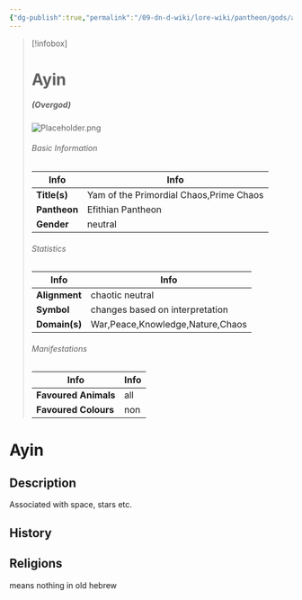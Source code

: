 ```yaml
---
{"dg-publish":true,"permalink":"/09-dn-d-wiki/lore-wiki/pantheon/gods/ayin/","tags":["gods","creator-deity"]}
---
```



> [!infobox]
> # Ayin 
> ##### (Overgod)
> ![Placeholder.png](/img/user/z_Assets/07.%20Images/Placeholder.png)
> ###### Basic Information
>  | Info | Info |
>  |---|---|
> **Title(s)** | Yam of the Primordial Chaos,Prime Chaos |
> **Pantheon** | Efithian Pantheon |
> **Gender**  | neutral |
> ###### Statistics
>  | Info | Info |
>  |---|---|
> **Alignment** | chaotic neutral |
>  **Symbol** | changes based on interpretation |
> **Domain(s)** | War,Peace,Knowledge,Nature,Chaos |
> ###### Manifestations
>  | Info | Info |
>  |---|---|
> **Favoured Animals** | all |
>  **Favoured Colours** | non |

# Ayin

## Description
Associated with space, stars etc. 

## History 

## Religions

means nothing in old hebrew 

